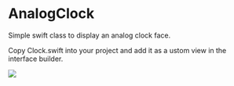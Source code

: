 # AnalogClock
Simple swift class to display an analog clock face.

Copy Clock.swift into your project and add it as a ustom view in the interface builder.

<img src="https://cloud.githubusercontent.com/assets/1047647/23912685/6231e896-08d8-11e7-8247-5af6e11047bb.png"/>
